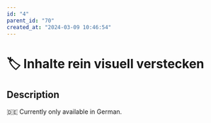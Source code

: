```yaml
---
id: "4"
parent_id: "70"
created_at: "2024-03-09 10:46:54"
---
```


# 🏷️ Inhalte rein visuell verstecken

## Description

🇩🇪 Currently only available in German.
